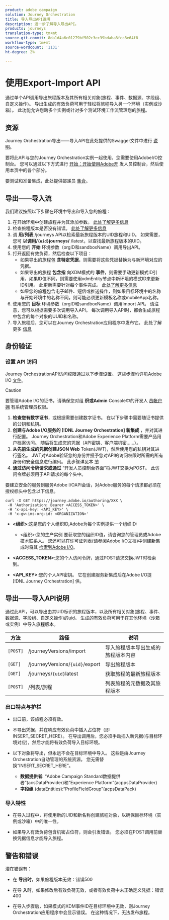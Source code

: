 ```yaml
---
product: adobe campaign
solution: Journey Orchestration
title: 导入导出API说明
description: 进一步了解导入导出API。
products: journeys
translation-type: tm+mt
source-git-commit: 8da1d4a6c01279bf502c3ec39bdaba8fcc8e64f8
workflow-type: tm+mt
source-wordcount: '1131'
ht-degree: 2%

---
```



# 使用Export-Import API

通过单个API调用导出旅程版本及其所有相关对象(旅程、事件、数据源、字段组、自定义操作)。 导出生成的有效负荷可用于轻松将旅程导入另一个环境（实例或沙箱）。
此功能允许您跨多个实例或针对多个测试环境工作流管理您的旅程。


## 资源

Journey Orchestration导出——导入API在此处提供的Swagger文件中进行 [说明](https://adobedocs.github.io/JourneyAPI/docs/)。

要将此API与您的Journey Orchestration实例一起使用，您需要使用AdobeI/O控制台。 您可以通过以下方式进行 [开始：开始使用Adobe开](https://www.adobe.io/apis/experienceplatform/console/docs.html#!AdobeDocs/adobeio-console/master/getting-started.md) 发人员控制台，然后使用本页中的各个部分。

要测试和准备集成，此处提供邮递员 [集合](https://raw.githubusercontent.com/AdobeDocs/JourneyAPI/master/postman-collections/Journey-Orchestration_Export-import-API_postman-collection.json)。


## 导出——导入流

我们建议按照以下步骤在环境中导出和导入您的旅程：

1. 在开始环境中创建旅程并为其添加参数。 [此处了解更多信息](https://docs.adobe.com/content/help/zh-Hans/journeys/using/building-journeys/about-journey-building/journey.html)
1. 检查旅程版本是否没有错误。 [此处了解更多信息](https://docs.adobe.com/content/help/en/journeys/using/building-journeys/testing-the-journey.html)
1. 调 **用/列表** /journeys API以检索最新旅程版本的UID旅程和UID。 如果需要，您可 **以调用/`{uid}`journeys/** /latest，以查找最新旅程版本的UID。
1. 使用您的 **开始** 环境参数（orgID和sandboxName）调用导出API。
1. 打开返回有效负荷，然后检查以下项目：
   * 如果导出的旅程包 **含特定凭据**，则需要将这些凭据替换为与新环境对应的凭据。
   * 如果导出的旅程 **包含指** 向XDM模式的 **事件**，则需要手动更新模式ID引用，如果ID值不同，则需要使用xdmEntity节点中新环境的模式ID来更新ID引用。 此更新需要针对每个事件完成。 [此处了解更多信息](https://docs.adobe.com/content/help/en/journeys/using/events-journeys/experience-event-schema.html)
   * 如果您的旅程包含电子邮件、短信或推送操作，则如果目标环境中的名称与开始环境中的名称不同，则可能必须更新模板名称或mobileApp名称。
1. 使用您的 **目标** 环境参数（orgID和sandboxName）调用Import API。 请注意，您可以根据需要多次调用导入API。 每次调用导入API时，都会生成旅程中包含的每个对象的UUID和名称。
1. 导入旅程后，您可以在Journey Orchestration应用程序中发布它。 此处了解更多 [信息](https://docs.adobe.com/content/help/en/journeys/using/building-journeys/publishing-the-journey.html)


## 身份验证

### 设置 API 访问

Journey OrchestrationAPI访问权限通过以下步骤设置。 这些步骤均详见Adobe I/O [文件](https://www.adobe.io/authentication/auth-methods.html#!AdobeDocs/adobeio-auth/master/AuthenticationOverview/ServiceAccountIntegration.md)。

>[!CAUTION]
>
>要管理Adobe I/O的证书，请确保您对组 <b>织或Admin</b> Console中的开发人 [员帐户拥](https://helpx.adobe.com/enterprise/using/manage-developers.html) 有系统管理员权限。

1. **检查您有数字证书**，或根据需要创建数字证书。 在以下步骤中需要随证书提供的公钥和私钥。
1. **创建与Adobe I/O服务的 [!DNL Journey Orchestration] 新集成** ，并对其进行配置。 Journey Orchestration和Adobe Experience Platform需要产品用户档案访问。 随后将生成您的凭据（API密钥、客户端机密……）。
1. **从先前生成的凭据创建JSON Web** Token(JWT)，然后使用您的私钥对其进行签名。 JWT对Adobe验证您的身份并授予您对API的访问权限时所需的所有身份和安全信息进行编码。 此步骤详见本 [节](https://www.adobe.io/authentication/auth-methods.html#!AdobeDocs/adobeio-auth/master/JWT/JWT.md)
1. **通过访问令牌请求或通过** “开发人员控制台界面”将JWT交换为POST。 此访问令牌必须用于API请求的每个头中。

要建立安全的服务到服务Adobe I/OAPI会话，对Adobe服务的每个请求都必须在授权标头中包含以下信息。

```
curl -X GET https://journey.adobe.io/authoring/XXX \
 -H 'Authorization: Bearer <ACCESS_TOKEN>' \
 -H 'x-api-key: <API_KEY>' \
 -H 'x-gw-ims-org-id: <ORGANIZATION>'
```

* **&lt;组织>**:这是您的个人组织ID,Adobe为每个实例提供一个组织ID:

   * &lt;组织>:您的生产实例
   要获取您的组织ID值，请咨询您的管理员或Adobe技术联系人。 您还可以在许可证列表(请参阅Adobe I/O文档)中创建新集成时将其 [检索到Adobe I/O](https://www.adobe.io/authentication.html)。

* **&lt;ACCESS_TOKEN>**:您的个人访问令牌，通过POST请求交换JWT时检索到。

* **&lt;API_KEY>**:您的个人API密钥。 它在创建服务新集成后在Adobe I/O提 [!DNL Journey Orchestration] 供。



## 导出——导入API说明

通过此API，可以导出由其UID标识的旅程版本，以及所有相关对象(旅程、事件、数据源、字段组、自定义操作)的uid。
生成的有效负荷可用于在其他环境（沙箱或实例）中导入旅程版本。

| 方法 | 路径 | 说明 |
|---|---|---|
| `[POST]` | /journeyVersions/import | 导入旅程版本导出生成的旅程版本内容 |
| `[GET]` | /journeyVersions/`{uid}`/export | 导出旅程版本 |
| `[GET]` | /journeys/`{uid}`latest | 获取旅程的最新旅程版本 |
| `[POST]` | /列表/旅程 | 列表旅程的元数据及其旅程版本 |


### 出口特点与护栏

* 出口前，该旅程必须有效。

* 不导出凭据，并在响应有效负荷中插入占位符（即INSERT_SECRET_HERE）。
在导出调用后，您必须手动插入新凭据(与目标环境对应)，然后才能将有效负荷导入目标环境。

* 以下对象将导出，但永远不会在目标环境中导入。 这些是由Journey Orchestration自动管理的系统资源。 您无需替换“INSERT_SECRET_HERE”。
   * **数据提供者**: “Adobe Campaign Standard数据提供者”(acsDataProvider)和“Experience Platform”(acppsDataProvider)
   * **字段组** (dataEntities):“ProfileFieldGroup”(acpsDataPack)



### 导入特性

* 在导入过程中，将使用新的UID和新名称创建旅程对象，以确保目标环境（实例或沙箱）中的唯一性。

* 如果导入有效负荷包含机密占位符，则会引发错误。 您必须在POST调用前替换凭据信息才能导入旅程。

## 警告和错误

潜在错误有：

* 在 **导出时**，如果旅程版本无效：错误500

* 在导 **入时**，如果修改后有效负荷无效，或者有效负荷中未正确定义凭据：错误400

* 在导入步骤后，如果模式的XDM事件ID在目标环境中无效，则Journey Orchestration应用程序中会显示错误。 在这种情况下，无法发布旅程。